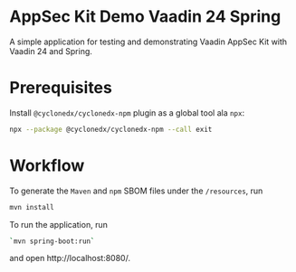 AppSec Kit Demo Vaadin 24 Spring
===============================

A simple application for testing and demonstrating Vaadin AppSec Kit with Vaadin 24 and Spring.

Prerequisites
=============

Install `@cyclonedx/cyclonedx-npm` plugin as a global tool ala `npx`:

```sh
npx --package @cyclonedx/cyclonedx-npm --call exit
```

Workflow
========

To generate the `Maven` and `npm` SBOM files under the `/resources`, run
```sh
mvn install
```

To run the application, run
```sh
`mvn spring-boot:run`
```
and open http://localhost:8080/.
